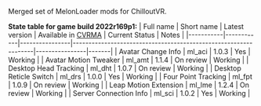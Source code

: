 Merged set of MelonLoader mods for ChilloutVR.

**State table for game build 2022r169p1:**
| Full name | Short name | Latest version | Available in [CVRMA](https://github.com/knah/CVRMelonAssistant) | Current Status | Notes |
|-----------|------------|----------------|-----------------------------------------------------------------|----------------|-------|
| Avatar Change Info | ml_aci | 1.0.3 | Yes | Working |
| Avatar Motion Tweaker | ml_amt | 1.1.4 | On review | Working |
| Desktop Head Tracking | ml_dht | 1.0.7 | On review | Working |
| Desktop Reticle Switch | ml_drs | 1.0.0 | Yes | Working |
| Four Point Tracking | ml_fpt | 1.0.9 | On review | Working |
| Leap Motion Extension | ml_lme | 1.2.4 | On review | Working |
| Server Connection Info | ml_sci | 1.0.2 | Yes | Working |
